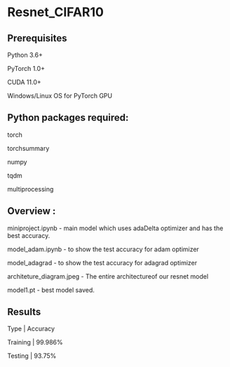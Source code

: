 # Resnet_CIFAR10

## Prerequisites
Python 3.6+

PyTorch 1.0+

CUDA 11.0+

Windows/Linux OS for PyTorch GPU

## Python packages required:

torch

torchsummary

numpy

tqdm

multiprocessing

## Overview :

miniproject.ipynb - main model which uses adaDelta optimizer and  has the best accuracy.

model_adam.ipynb - to show the test accuracy for adam optimizer

model_adagrad - to show the test accuracy for adagrad optimizer

architeture_diagram.jpeg - The entire architectureof our resnet model

model1.pt - best model saved.

## Results
Type      | Accuracy

Training	| 99.986%

Testing	  | 93.75%
